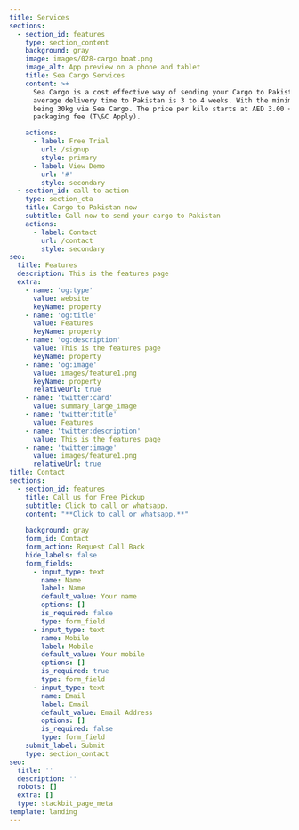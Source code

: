 ```yaml
---
title: Services
sections:
  - section_id: features
    type: section_content
    background: gray
    image: images/028-cargo boat.png
    image_alt: App preview on a phone and tablet
    title: Sea Cargo Services
    content: >+
      Sea Cargo is a cost effective way of sending your Cargo to Pakistan. The
      average delivery time to Pakistan is 3 to 4 weeks. With the minimum weight
      being 30kg via Sea Cargo. The price per kilo starts at AED 3.00 +
      packaging fee (T\&C Apply).

    actions:
      - label: Free Trial
        url: /signup
        style: primary
      - label: View Demo
        url: '#'
        style: secondary
  - section_id: call-to-action
    type: section_cta
    title: Cargo to Pakistan now
    subtitle: Call now to send your cargo to Pakistan
    actions:
      - label: Contact
        url: /contact
        style: secondary
seo:
  title: Features
  description: This is the features page
  extra:
    - name: 'og:type'
      value: website
      keyName: property
    - name: 'og:title'
      value: Features
      keyName: property
    - name: 'og:description'
      value: This is the features page
      keyName: property
    - name: 'og:image'
      value: images/feature1.png
      keyName: property
      relativeUrl: true
    - name: 'twitter:card'
      value: summary_large_image
    - name: 'twitter:title'
      value: Features
    - name: 'twitter:description'
      value: This is the features page
    - name: 'twitter:image'
      value: images/feature1.png
      relativeUrl: true
title: Contact
sections:
  - section_id: features
    title: Call us for Free Pickup
    subtitle: Click to call or whatsapp.
    content: "**Click to call or whatsapp.**"
    
    background: gray
    form_id: Contact
    form_action: Request Call Back
    hide_labels: false
    form_fields:
      - input_type: text
        name: Name
        label: Name
        default_value: Your name
        options: []
        is_required: false
        type: form_field
      - input_type: text
        name: Mobile
        label: Mobile
        default_value: Your mobile
        options: []
        is_required: true
        type: form_field
      - input_type: text
        name: Email
        label: Email
        default_value: Email Address
        options: []
        is_required: false
        type: form_field
    submit_label: Submit
    type: section_contact
seo:
  title: ''
  description: ''
  robots: []
  extra: []
  type: stackbit_page_meta
template: landing
---
```

